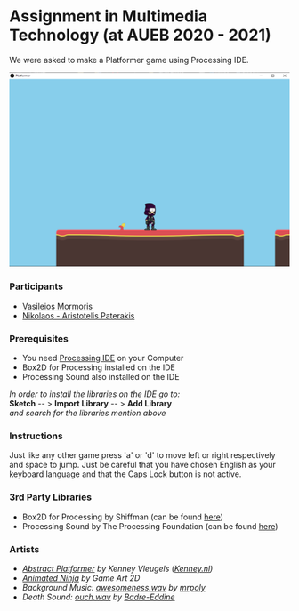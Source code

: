
# Assignment in Multimedia Technology (at AUEB 2020 - 2021)
  We were asked to make a Platformer game using Processing IDE.

  ![Game Screenshot](Screenshots/Screenshot.png)

### Participants
  * [Vasileios Mormoris](https://github.com/VMormoris)
  * [Nikolaos - Aristotelis Paterakis](https://github.com/PaterakisNikos)

### Prerequisites

  * You need [Processing IDE](https://processing.org/download) on your Computer
  * Box2D for Processing installed on the IDE
  * Processing Sound also installed on the IDE

  _In order to install the libraries on the IDE go to:_<br>
  **Sketch** -- > **Import Library** -- > **Add Library**<br>
  _and search for the libraries mention above_
### Instructions

  Just like any other game press 'a' or 'd' to move left or right respectively and space to jump. Just be careful that you have chosen English as your keyboard language and that the Caps Lock button is not active.

### 3rd Party Libraries

  * Box2D for Processing by Shiffman (can be found [here](https://github.com/shiffman/Box2D-for-Processing))
  * Processing Sound by The Processing Foundation (can be found [here](https://github.com/processing/processing-sound))

### Artists

  * _[Abstract Platformer](https://www.kenney.nl/assets/abstract-platformer) by Kenney Vleugels ([Kenney.nl](https://www.kenney.nl/))_
  * _[Animated Ninja](https://www.gameart2d.com/ninja-adventure---free-sprites.html) by Game Art 2D_
  * _Background Music: [awesomeness.wav](https://opengameart.org/content/menu-music) by [mrpoly](https://opengameart.org/users/mrpoly)_
  * _Death Sound: [ouch.wav](https://opengameart.org/content/hurt-death-sound-effect-for-character) by [Badre-Eddine](https://opengameart.org/users/badre-eddine)_
